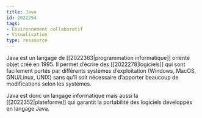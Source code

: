 ```yaml
---
title: Java
id: 2022254
tags:
- Environnement collaboratif
- Visualisation
type: ressource
---
```


Java est un langage de [[2022363|programmation informatique]] orienté objet créé en 1995. Il permet d’écrire des [[2022278|logiciels]] qui sont facilement portés par différents systèmes d’exploitation (Windows, MacOS, GNU/Linux, UNIX) sans qu’il soit nécessaire d’apporter beaucoup de modifications selon les systèmes. 

Java est donc un langage informatique mais aussi la [[2022352|plateforme]] qui garantit la portabilité des logiciels développés en langage Java.

